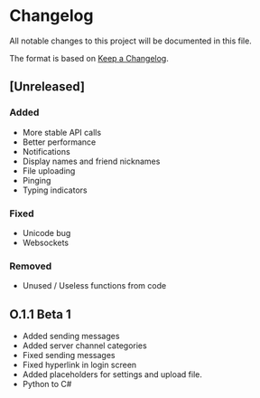 # Changelog

All notable changes to this project will be documented in this file.

The format is based on [Keep a Changelog](https://keepachangelog.com/en/1.1.0/).
## [Unreleased]

### Added
- More stable API calls
- Better performance
- Notifications
- Display names and friend nicknames
- File uploading
- Pinging
- Typing indicators

### Fixed
- Unicode bug
- Websockets

### Removed
- Unused / Useless functions from code

## O.1.1 Beta 1
- Added sending messages
- Added server channel categories
- Fixed sending messages
- Fixed hyperlink in login screen
- Added placeholders for settings and upload file.
- Python to C#
